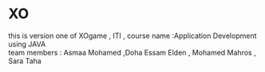 # XO
this is version one of XOgame , ITI , 
course name :Application Development using JAVA  
team members : Asmaa Mohamed ,Doha Essam Elden , Mohamed Mahros , Sara Taha 
